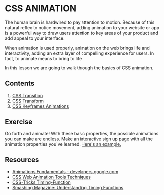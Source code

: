 # CSS ANIMATION

The human brain is hardwired to pay attention to motion. Because of this natural reflex to notice movement, adding animation to your website or app is a powerful way to draw users attention to key areas of your product and add appeal to your interface.

When animation is used properly, animation on the web brings life and interactivity, adding an extra layer of compelling experience for users. In fact, to animate means to bring to life.

In this lesson we are going to walk through the basics of CSS animation.

## Contents

1. [CSS Transition](http://gschool.github.io/css-animations/transition.html)
2. [CSS Transform](http://gschool.github.io/css-animations/transform.html)
3. [CSS Keyframes Animations](http://gschool.github.io/css-animations/keyframes.html)

## Exercise
Go forth and animate! With these basic properties, the possible animations you can make are endless. Make an interactive sign up page with all the animation properties you've learned. [Here's an example.](http://gschool.github.io/css-animations/index.html)

## Resources

  * [Animations Fundamentals - developers.google.com](https://developers.google.com/web/fundamentals/look-and-feel/animations/?hl=en)
  * [CSS Web Animation Tools Techniques](http://marketblog.envato.com/resources/css-web-animation-tools-techniques-resources/)
  * [CSS-Tricks Timing-Function](https://css-tricks.com/almanac/properties/t/transition-timing-function/)
  * [Smashing Magazine: Understanding Timing Functions](http://www.smashingmagazine.com/2014/04/understanding-css-timing-functions/)
